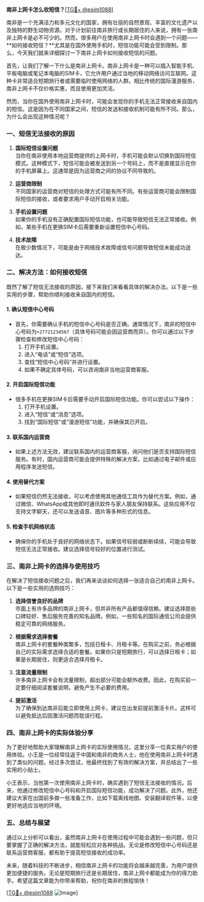 **南非上网卡怎么收短信？**[[TG💪+ @esim1088](https://t.me/s/esim1088)]

南非是一个充满活力和多元文化的国家，拥有壮丽的自然景观、丰富的文化遗产以及独特的野生动物资源。对于计划前往南非旅行或长期居住的人来说，拥有一张南非上网卡是必不可少的。然而，很多用户在使用南非上网卡时会遇到一个问题——**如何接收短信？**尤其是在国外使用手机时，短信功能可能会受到限制。那么，今天我们就来详细探讨一下南非上网卡如何接收短信的问题。

首先，让我们了解一下什么是南非上网卡。南非上网卡是一种可以插入智能手机、平板电脑或笔记本电脑的SIM卡，它允许用户通过当地的移动网络访问互联网。这种卡非常适合短期旅行者或需要临时使用网络的人群。相比传统的国际漫游服务，南非上网卡不仅价格实惠，而且使用更加灵活。

然而，当你在国外使用南非上网卡时，可能会发现你的手机无法正常接收来自国内的短信。这是因为在不同国家之间，短信的发送和接收机制可能有所不同。那么，为什么会出现这种情况呢？

### **一、短信无法接收的原因**

1. **国际短信设置问题**  
   当你在南非使用本地运营商提供的上网卡时，手机可能会默认切换到国际短信模式。这种模式下，短信可能会被发送到另一个号码上，而不是直接显示在你的手机屏幕上。这通常是因为运营商之间的协议不同导致的。

2. **运营商限制**  
   不同国家的运营商对短信的处理方式可能有所不同。有些运营商可能会限制国际短信的接收，或者要求用户手动开启相关功能。

3. **手机设置问题**  
   如果你的手机没有正确配置国际短信功能，也可能导致短信无法正常接收。例如，某些手机在更换SIM卡后需要重新设置短信中心号码。

4. **技术故障**  
   在极少数情况下，可能是由于网络技术故障或信号问题导致短信未能成功送达。

### **二、解决方法：如何接收短信**

既然了解了短信无法接收的原因，接下来我们来看看具体的解决办法。以下是一些实用的步骤，帮助你顺利接收来自国内的短信。

#### **1. 确认短信中心号码**
   - 首先，你需要确认手机的短信中心号码是否正确。通常情况下，南非的短信中心号码为`+27721234567`（具体号码可能会因运营商而异）。你可以通过以下步骤检查和修改短信中心号码：
     1. 打开手机设置。
     2. 进入“电话”或“短信”选项。
     3. 查找“短信中心号码”并进行设置。
     4. 如果不确定具体号码，可以咨询南非当地运营商客服。

#### **2. 开启国际短信功能**
   - 很多手机在更换SIM卡后需要手动开启国际短信功能。你可以尝试以下操作：
     1. 打开手机设置。
     2. 进入“短信”或“消息”选项。
     3. 找到“国际短信”或“漫游短信”功能，并确保其已开启。

#### **3. 联系国内运营商**
   - 如果上述方法无效，建议联系国内的运营商客服，询问他们是否支持国际短信服务。有时，国内运营商可能会提供特殊的解决方案，比如通过电子邮件或应用程序发送短信。

#### **4. 使用替代方案**
   - 如果短信仍然无法接收，可以考虑使用其他通信工具作为替代方案。例如，通过微信、WhatsApp或其他即时通讯软件与家人朋友保持联系。这些应用不仅支持文字聊天，还可以发送语音、图片等多种形式的信息。

#### **5. 检查手机网络状态**
   - 确保你的手机处于良好的网络状态下。如果信号较弱或断断续续，可能会导致短信无法正常接收。建议选择信号较好的位置进行测试。

### **三、南非上网卡的选择与使用技巧**

在解决了短信接收问题之后，我们再来谈谈如何选择一张适合自己的南非上网卡。以下是一些实用的选购技巧：

1. **选择信誉良好的品牌**  
   市面上有许多品牌的南非上网卡，但并非所有产品都值得信赖。建议选择那些口碑较好、售后服务完善的知名品牌。例如，一些知名的国际通信公司会提供稳定可靠的网络服务。

2. **根据需求选择套餐**  
   南非上网卡的套餐种类繁多，包括日租卡、月租卡等。在购买之前，务必根据自己的实际需求选择合适的套餐。如果你只是短期旅行，可以选择日租卡；如果是长期居住，则更适合选择月租卡。

3. **注意流量限制**  
   许多南非上网卡会有流量限制，超出部分可能会额外收费。因此，在购买前一定要仔细阅读套餐说明，避免产生不必要的费用。

4. **提前激活**  
   为了确保到达南非后能立即使用上网卡，建议在出发前提前激活卡片。这样可以避免抵达后因激活问题而耽误行程。

### **四、南非上网卡的实际体验分享**

为了更好地帮助大家理解南非上网卡的实际使用情况，这里分享一位真实用户的使用体验。小王是一位经常往返于中国和南非的商务人士，他在使用南非上网卡时遇到了类似的问题。经过多次尝试，他最终找到了有效的解决方案，并总结出了一些实用的小贴士。

小王表示，当他第一次使用南非上网卡时，确实遇到了短信无法接收的情况。后来，他通过修改短信中心号码和开启国际短信功能，成功解决了问题。此外，他还建议大家在出国前多做一些准备工作，比如下载离线地图、安装翻译软件等，以便更好地适应当地的环境。

### **五、总结与展望**

通过以上分析可以看出，虽然南非上网卡在使用过程中可能会遇到一些问题，但只要掌握了正确的解决方法，就能轻松应对各种挑战。无论是修改短信中心号码还是联系运营商客服，都有助于提高短信接收的成功率。

未来，随着科技的不断进步，相信南非上网卡的功能将会越来越完善，为用户提供更加便捷的服务。无论是短期旅行还是长期居住，南非上网卡都能成为你的得力助手。希望这篇文章能为你带来帮助，祝你在南非的旅程愉快！

[[TG💪+ @esim1088](https://t.me/s/esim1088) ![Image](https://i.postimg.cc/4NQfJmqS/Snipaste-2025-05-13-00-14-12.png)]